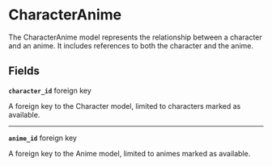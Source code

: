 # CharacterAnime <Badge type="danger" text="model" />

The CharacterAnime model represents the relationship between a character and an anime. It includes references to both the character and the anime.

## Fields

**`character_id`** foreign key

A foreign key to the Character model, limited to characters marked as available.

---

**`anime_id`** foreign key

A foreign key to the Anime model, limited to animes marked as available.
